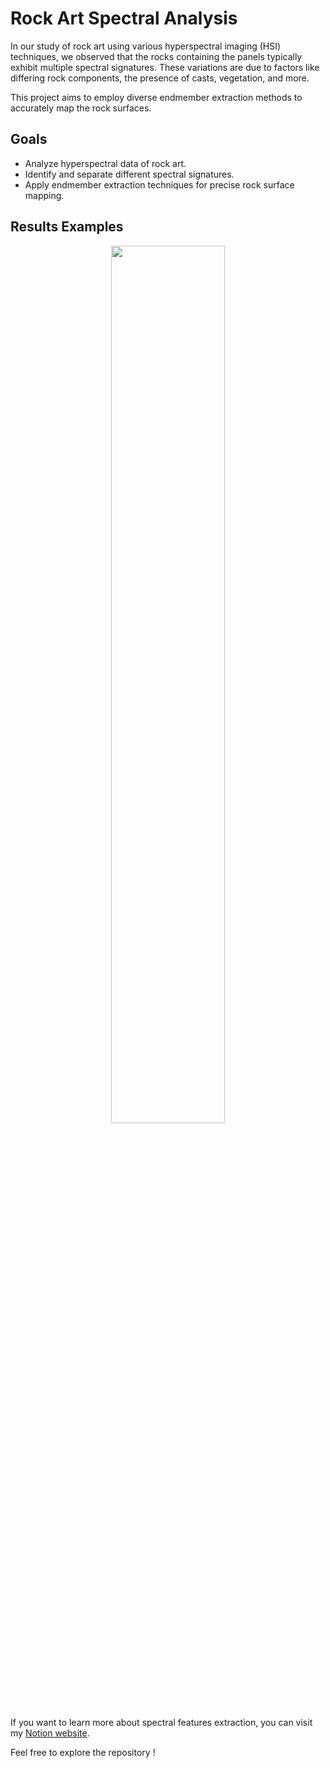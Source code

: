 # Rock Art Spectral Analysis

In our study of rock art using various hyperspectral imaging (HSI) techniques, we observed that the rocks containing the panels typically exhibit multiple spectral signatures. These variations are due to factors like differing rock components, the presence of casts, vegetation, and more.

This project aims to employ diverse endmember extraction methods to accurately map the rock surfaces.

## Goals
- Analyze hyperspectral data of rock art.
- Identify and separate different spectral signatures.
- Apply endmember extraction techniques for precise rock surface mapping.

## Results Examples
<p align="center">
  <img src="https://github.com/YasminaDjelil/Endmember_extraction_of_rock/assets/97749412/f3cfe9bd-9c93-45ea-9983-26ff7f87a060" width="60%">
</p>

If you want to learn more about spectral features extraction, you can visit my [Notion website](https://djelilyasminaferiel.notion.site/Extraction-of-end-member-s-spectra-from-different-types-of-rocks-94e4ed2f562f437084eba5c856e61664).

Feel free to explore the repository !
